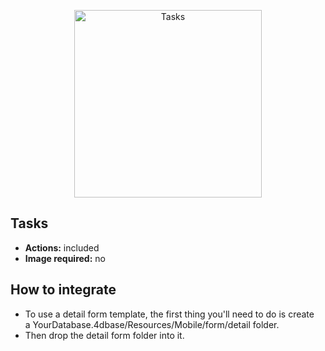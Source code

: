 <p align="center"><img src="https://developer.4d.com/4d-for-ios/docs/assets/en/templates/Tasks-Detail-form.gif" alt="Tasks" height="auto" width="300"></p>

## Tasks

* **Actions:** included
* **Image required:** no

## How to integrate

* To use a detail form template, the first thing you'll need to do is create a YourDatabase.4dbase/Resources/Mobile/form/detail folder.
* Then drop the detail form folder into it.
